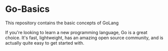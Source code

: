 # Go-Basics
This repository contains the basic concepts of GoLang

If you're looking to learn a new programming language, Go is a great choice. It's fast, lightweight, has an amazing open source community, and is actually quite easy to get started with.